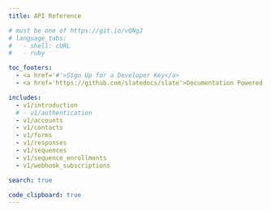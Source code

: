```yaml
---
title: API Reference

# must be one of https://git.io/vQNgJ
# language_tabs:
#   - shell: cURL
#   - ruby

toc_footers:
  - <a href='#'>Sign Up for a Developer Key</a>
  - <a href='https://github.com/slatedocs/slate'>Documentation Powered by Slate</a>

includes:
  - v1/introduction
  # - v1/authentication
  - v1/accounts
  - v1/contacts
  - v1/forms
  - v1/responses
  - v1/sequences
  - v1/sequence_enrollments
  - v1/webhook_subscriptions

search: true

code_clipboard: true
---
```

